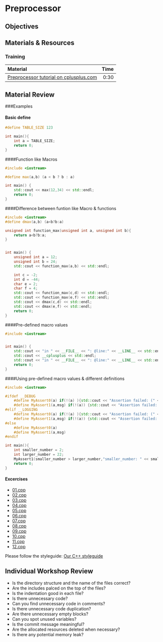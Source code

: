 # Preprocessor

## Objectives

## Materials & Resources
### Training
| Material | Time |
|:---------|-----:|
| [Preprocessor tutorial on cplusplus.com](http://www.cplusplus.com/doc/tutorial/preprocessor/)| 0:30 |

## Material Review

###Examples
#### Basic define
```cpp
#define TABLE_SIZE 123

int main(){
	int a = TABLE_SIZE;
	return 0;
}
```

####Function like Macros
```cpp
#include <iostream>

#define max(a,b) (a < b ? b : a)

int main() {
	std::cout << max(12,34) << std::endl;
	return 0;
}
```

####Difference between funtion like Macro & functions
```cpp
#include <iostream>
#define dmax(a,b) (a<b?b:a)

unsigned int function_max(unsigned int a, unsigned int b){
	return a<b?b:a;
}


int main() {
	unsigned int a = 12;
	unsigned int b = 24;
	std::cout << function_max(a,b) << std::endl;

	int c = -2;
	int d = -44;
	char e = 2;
	char f = 4;
	std::cout << function_max(c,d) << std::endl;
	std::cout << function_max(e,f) << std::endl;
	std::cout << dmax(c,d) << std::endl;
	std::cout << dmax(e,f) << std::endl;
	return 0;
}
```

####Pre-defined macro values
```cpp
#include <iostream>


int main() {
	std::cout << "in " << __FILE__ << ": @line:" << __LINE__ << std::endl;
	std::cout << __cplusplus << std::endl;
	std::cout << "in " << __FILE__ << ": @line:" << __LINE__ << std::endl;
	return 0;
}
```

####Using pre-defined macro values & different definitions
```cpp
#include <iostream>

#ifdef __DEBUG 
	#define MyAssert0(a) if(!(a) ){std::cout << "Assertion failed: (" << #a << ") in:  " << __FILE__ << " at: " << __LINE__ << std::endl; for(;;);}
	#define MyAssert1(a,msg) if(!(a)) {std::cout << "Assertion failed: (" << #a <<") in: " << __FILE__ << "at: " << __LINE__ << " | " << msg << std::endl; for(;;);}
#elif __LOGGING
	#define MyAssert0(a) if(!(a) ){std::cout << "Assertion failed: (" << #a << ") in:  " << __FILE__ << " at: " << __LINE__ << std::endl;}
	#define MyAssert1(a,msg) if(!(a)) {std::cout << "Assertion failed: ("<< #a << ") in: " << __FILE__ << "at: " << __LINE__ << " | " << msg << std::endl;}
#else
	#define MyAssert0(a)
	#define MyAssert1(a,msg)
#endif

int main(){
	int smaller_number = 2;
	int larger_number = 22;
	MyAssert1(smaller_number > larger_number,"smaller_number: " << smaller_number << " larger_numer:" << larger_number);
	return 0;
}

```

#### Excercises
- [01.cpp](workshop/01.cpp)
- [02.cpp](workshop/02.cpp)
- [03.cpp](workshop/03.cpp)
- [04.cpp](workshop/04.cpp)
- [05.cpp](workshop/05.cpp)
- [06.cpp](workshop/06.cpp)
- [07.cpp](workshop/07.cpp)
- [08.cpp](workshop/08.cpp)
- [09.cpp](workshop/09.cpp)
- [10.cpp](workshop/10.cpp)
- [11.cpp](workshop/11.cpp)
- [12.cpp](workshop/12.cpp)





Please follow the styleguide: [Our C++ styleguide](../../styleguide/cpp.md)
## Individual Workshop Review

 - Is the directory structure and the name of the files correct?
 - Are the includes palced on the top of the files?
 - Is the indentation good in each file?
 - Is there unnecessary code?
 - Can you find unnecessary code in comments?
 - Is there unnecessary code duplication?
 - Are there unnecessary empty blocks?
 - Can you spot unused variables?
 - Is the commit message meaningful?
 - Are the allocated resources deleted when necessary?
 - Is there any potential memory leak?

